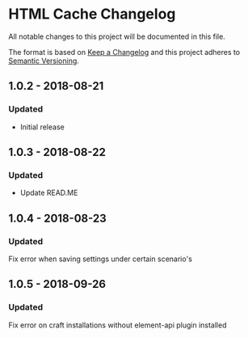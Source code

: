 # HTML Cache Changelog

All notable changes to this project will be documented in this file.

The format is based on [Keep a Changelog](http://keepachangelog.com/) and this project adheres to [Semantic Versioning](http://semver.org/).

## 1.0.2 - 2018-08-21
### Updated
- Initial release

## 1.0.3 - 2018-08-22
### Updated
- Update READ.ME

## 1.0.4 - 2018-08-23
### Updated
Fix error when saving settings under certain scenario's

## 1.0.5 - 2018-09-26
### Updated
Fix error on craft installations without element-api plugin installed
